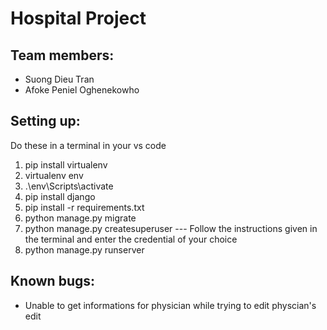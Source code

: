 # Hospital Project

## Team members:
* Suong Dieu Tran
* Afoke Peniel Oghenekowho

## Setting up:
Do these in a terminal in your vs code
1. pip install virtualenv
2. virtualenv env
3. .\env\Scripts\activate
4. pip install django
5. pip install -r requirements.txt
6. python manage.py migrate
7. python manage.py createsuperuser --- Follow the instructions given in the terminal and enter the credential of your choice
8. python manage.py runserver

## Known bugs:
* Unable to get informations for physician while trying to edit physcian's edit
